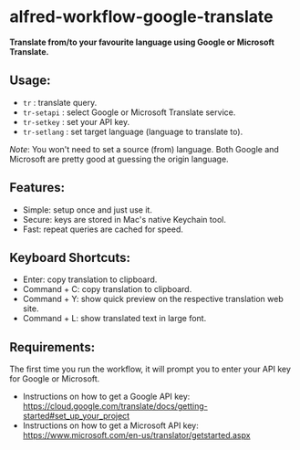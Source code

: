 # alfred-workflow-google-translate

**Translate from/to your favourite language using Google or Microsoft Translate.**

Usage:
---
* `tr` <query>: translate query.
* `tr-setapi` <API>: select Google or Microsoft Translate service.
* `tr-setkey` <API key>: set your API key.
* `tr-setlang` <language>: set target language (language to translate to).


*Note*: You won't need to set a source (from) language. Both Google and Microsoft are pretty good at guessing 
the origin language.

Features:
---
* Simple: setup once and just use it.
* Secure: keys are stored in Mac's native Keychain tool.
* Fast: repeat queries are cached for speed.

Keyboard Shortcuts:
---
* Enter: copy translation to clipboard.
* Command + C: copy translation to clipboard.
* Command + Y: show quick preview on the respective translation web site.
* Command + L: show translated text in large font.

Requirements:
---
The first time you run the workflow, it will prompt you to enter your API key for Google or Microsoft. 
* Instructions on how to get a Google API key: https://cloud.google.com/translate/docs/getting-started#set_up_your_project
* Instructions on how to get a Microsoft API key: https://www.microsoft.com/en-us/translator/getstarted.aspx
